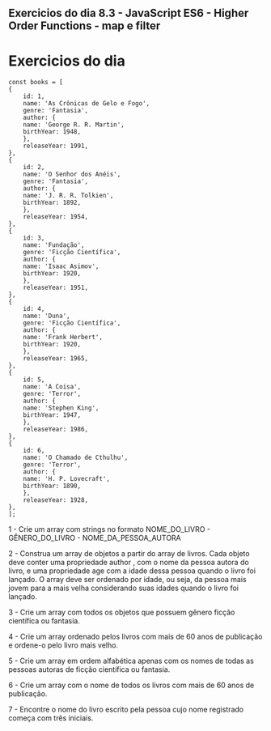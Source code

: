 ## Exercicios do dia 8.3 - JavaScript ES6 - Higher Order Functions - map e filter

# Exercicios do dia

    const books = [
    {
        id: 1,
        name: 'As Crônicas de Gelo e Fogo',
        genre: 'Fantasia',
        author: {
        name: 'George R. R. Martin',
        birthYear: 1948,
        },
        releaseYear: 1991,
    },
    {
        id: 2,
        name: 'O Senhor dos Anéis',
        genre: 'Fantasia',
        author: {
        name: 'J. R. R. Tolkien',
        birthYear: 1892,
        },
        releaseYear: 1954,
    },
    {
        id: 3,
        name: 'Fundação',
        genre: 'Ficção Científica',
        author: {
        name: 'Isaac Asimov',
        birthYear: 1920,
        },
        releaseYear: 1951,
    },
    {
        id: 4,
        name: 'Duna',
        genre: 'Ficção Científica',
        author: {
        name: 'Frank Herbert',
        birthYear: 1920,
        },
        releaseYear: 1965,
    },
    {
        id: 5,
        name: 'A Coisa',
        genre: 'Terror',
        author: {
        name: 'Stephen King',
        birthYear: 1947,
        },
        releaseYear: 1986,
    },
    {
        id: 6,
        name: 'O Chamado de Cthulhu',
        genre: 'Terror',
        author: {
        name: 'H. P. Lovecraft',
        birthYear: 1890,
        },
        releaseYear: 1928,
    },
    ];


1 - Crie um array com strings no formato NOME_DO_LIVRO - GÊNERO_DO_LIVRO - NOME_DA_PESSOA_AUTORA

2 - Construa um array de objetos a partir do array de livros. Cada objeto deve conter uma propriedade author , com o nome da pessoa autora do livro, e uma propriedade age com a idade dessa pessoa quando o livro foi lançado. O array deve ser ordenado por idade, ou seja, da pessoa mais jovem para a mais velha considerando suas idades quando o livro foi lançado.

3 - Crie um array com todos os objetos que possuem gênero ficção científica ou fantasia.

4 - Crie um array ordenado pelos livros com mais de 60 anos de publicação e ordene-o pelo livro mais velho.

5 - Crie um array em ordem alfabética apenas com os nomes de todas as pessoas autoras de ficção científica ou fantasia.

6 - Crie um array com o nome de todos os livros com mais de 60 anos de publicação.

7 - Encontre o nome do livro escrito pela pessoa cujo nome registrado começa com três iniciais.
